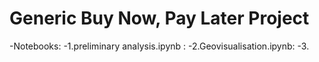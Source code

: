 # Generic Buy Now, Pay Later Project

-Notebooks:
-1.preliminary analysis.ipynb : 
-2.Geovisualisation.ipynb:
-3.

